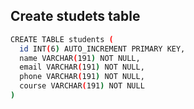 ## Create studets table 

  ```bash
  CREATE TABLE students (
    id INT(6) AUTO_INCREMENT PRIMARY KEY,
    name VARCHAR(191) NOT NULL,
    email VARCHAR(191) NOT NULL,
    phone VARCHAR(191) NOT NULL,
    course VARCHAR(191) NOT NULL
)
  ```
